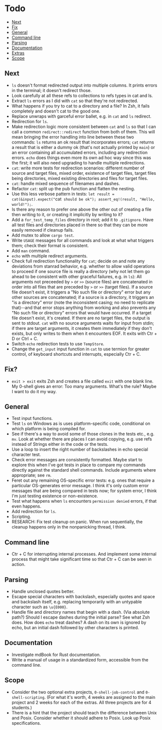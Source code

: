 # Todo

- [Next](#next)
- [Fix](#fix)
- [General](#general)
- [Command line](#command-line)
- [Parsing](#parsing)
- [Documentation](#documentation)
- [Extras](#extras)
- [Scope](#scope)

## Next

- `ls` doesn't format redirected output into multiple columns. It prints errors in the terminal; it doesn't redirect those.
- Look carefully at all these refs to collections to refs types in cat and ls.
- Extract `ls` errors as I did with `cat` so that they're not redirected.
- What happens if you try to cat to a directory and a file? In Zsh, it fails completely and doesn't cat to the good one.
- Replace unwraps with garceful error ballet, e.g. in `cat` and `ls` redirect.
- Redirection for `ls`.
- Make redirection logic more consistent between `cat` and `ls` so that I can call a common `redirect::redirect` function from both of them. This will mean bringing the error handling into line between these two commands: `ls` returns an ok result that incorporates errors; `cat` returns a result that is either a dummy ok (that's not actually printed by `main`) or an error containing all accumulated errors, including any redirection errors. `echo` does things even more its own ad hoc way since this was the first; it will also need upgrading to handle multiple redirections.
- `cat`: write more tests for redirection scenarios: different number of source and target files, mixed order, existence of target files, target files being directories, mixed existing directories and files for target files.
- `cat`: handle mixed sequence of filenames and dashes.
- Refactor `cat`: split up the pub function and flatten the nesting.
- Use this less verbose pattern in tests: `let result = cat(&input).expect("`cat` should be ok"); assert_eq!(result, "Hello, world!");`.
- Is there any reason to prefer one above the other out of creating a file then writing to it, or creating it implicitly by writing to it?
- Add a `for_test_temp_files` directory in root; add it to `.gitignore`. Have all test files and directories placed in there so that they can be more easily removed if cleanup fails.
- Add mutex to allow `cargo test`.
- Write `USAGE` messages for all commands and look at what what triggers them; check their format is consistent.
- Add `man` command.
- `echo` with multiple redirect arguments.
- Check full redirection functionality for `cat`; decide on and note any deviations from stanrad behavior, e.g. whether to allow valid operations to proceed if one source file is really a directory (why not let them go ahead to be consistent with other graceful failures, e.g. in `ls`): All arguments not preceeded by `>` or `>>` (source files) are concatenated in order into all files that are preceded by `>` or `>>` (target files). If a source file doesn't exist, it triggers a "No such file or directory" error but any other sources are concatenated; if a source is a directory, it triggers an "is a directory" error (note the inconsistent casing; no need to replicate that)--and that error stops anything from working and also prevents any "No such file or directory" errors that would have occurred. If a target file doesn't exist, it's created. If there are no target files, the output is sent to stdout. `cat` with no source arguments waits for input from stdin; if there are target arguments, it creates them immediately if they don't exists, but only writes to them when it encounters EOF. It exits with Ctr + D or Ctrl + C.
- Switch `echo` redirection tests to use `TempStore`.
- Change the `get_input` input function in `cat` to use termion for greater control, of keyboard shortcuts and interrupts, especially Ctr + C.

## Fix?

- `exit > exit` exits Zsh and creates a file called `exit` with one blank line. My 0-shell gives an error: Too many arguments. What's the rule? Maybe I want to do it my way.

## General

- Test input functions.
- Test `ls` on Windows as is uses platform-specific code, conditional on which platform is being compiled for.
- See if there's a way to avoid some of those clones in the tests etc., e.g. `mv`. Look at whether there are places I can avoid copying, e.g. use refs instead of Strings either in the code or the tests.
- Use a loop to insert the right number of backslashes in echo special character test.
- Check error messages are consistently formatted. Maybe start to explore this when I've got tests in place to compare my commands directly against the standard shell commands. Include arguments where appropriate; see `rm`.
- Feret out any remaining OS-specific error tests: e.g. ones that require a particular OS-generates error message. I think it's only custom error messages that are being compared in tests now; for system error, I think I'm just testing existence or non-existence.
- Test what happens when `ls` encounters `permission denied` errors, if that even happens.
- Add redirection for `ls`.
- Scripting.
- RESEARCH: Fix test cleanup on panic. When run sequentially, the cleanup happens only in the nonpanicking thread, I think.

## Command line

- Ctr + C for interrupting internal processes. And implement some internal process that might take significant time so that Ctr + C can be seen in action.

## Parsing

- Handle unclosed quotes better.
- Escape special characters with backslash, especially quotes and space and backslash itself, e.g. replacing temporarily with an untypable character such as `\u{E000}`.
- Handle file and directory names that begin with a dash. (Via absolute path?) Should I escape dashes during the initial parse? See what Zsh does. How does `echo` treat dashes? A dash on its own is ignored by echo, but an initial dash followed by other characters is printed.

## Documentation

- Investigate mdBook for Rust documentation.
- Write a manual of usage in a standardized form, accessible from the command line.

## Scope

- Consider the two optional extra projects, `0-shell-job-control` and `0-shell-scripting`. (For what it's worth, 4 weeks are assigned to the main project and 2 weeks for each of the extras. All three projects are for 4 students.)
- There is a hint that the project should teach the difference between Unix and Posix. Consider whether it should adhere to Posix. Look up Posix specifications.
